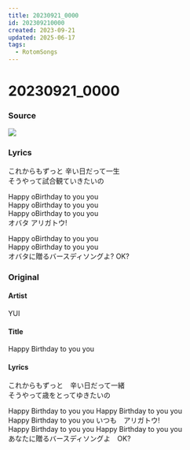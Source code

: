 ```yaml
---
title: 20230921_0000
id: 202309210000
created: 2023-09-21
updated: 2025-06-17
tags:
  - RotomSongs
---
```

# 20230921_0000

### Source

![](https://x.com/Starlystrongest/status/1704510843390509169)

### Lyrics

これからもずっと 辛い日だって一生  
そうやって試合観ていきたいの  

Happy oBirthday to you you  
Happy oBirthday to you you  
Happy oBirthday to you you  
オバタ アリガトウ!  

Happy oBirthday to you you  
Happy oBirthday to you you  
オバタに贈るバースディソングよ? OK?  

### Original

#### Artist

YUI

#### Title

Happy Birthday to you you

#### Lyrics

これからもずっと　辛い日だって一緒  
そうやって歳をとってゆきたいの  
  
Happy Birthday to you you Happy Birthday to you you  
Happy Birthday to you you いつも　アリガトウ!  
Happy Birthday to you you Happy Birthday to you you  
あなたに贈るバースディソングよ　OK?

